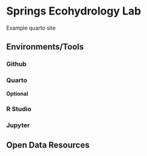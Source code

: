 # Springs Ecohydrology Lab 
Example quarto site 



## Environments/Tools

### Github

### Quarto

**Optional**

### R Studio

### Jupyter


## Open Data Resources

